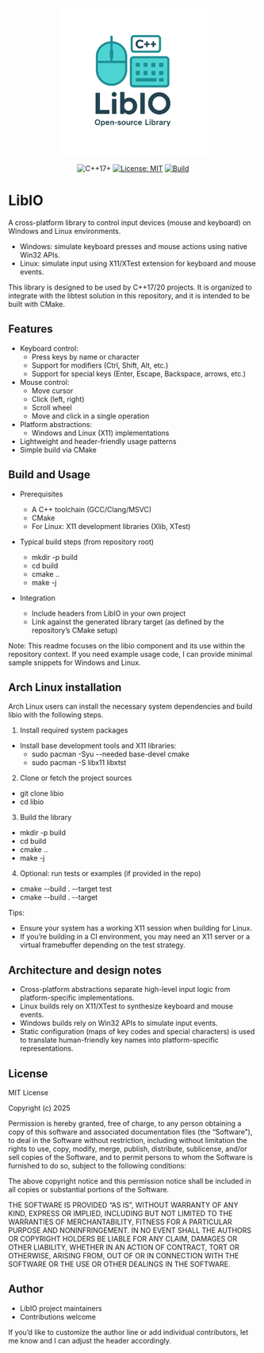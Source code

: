 <div align="center">

<img src="assets/logo.png" height="300" alt="banner">

![C++17+](https://img.shields.io/badge/C++-17%2B-blue.svg)
[![License: MIT](https://img.shields.io/badge/License-MIT-yellow.svg)](https://opensource.org/licenses/MIT)
[![Build](https://github.com/johnnymast/IO/actions/workflows/build.yml/badge.svg)](https://github.com/johnnymast/IO/actions/workflows/build.yml)
</div>


# LibIO

A cross-platform library to control input devices (mouse and keyboard) on Windows and Linux environments.

- Windows: simulate keyboard presses and mouse actions using native Win32 APIs.
- Linux: simulate input using X11/XTest extension for keyboard and mouse events.

This library is designed to be used by C++17/20 projects. It is organized to integrate with the libtest solution in this repository, and it is intended to be built with CMake.

## Features

- Keyboard control:
    - Press keys by name or character
    - Support for modifiers (Ctrl, Shift, Alt, etc.)
    - Support for special keys (Enter, Escape, Backspace, arrows, etc.)
- Mouse control:
    - Move cursor
    - Click (left, right)
    - Scroll wheel
    - Move and click in a single operation
- Platform abstractions:
    - Windows and Linux (X11) implementations
- Lightweight and header-friendly usage patterns
- Simple build via CMake

## Build and Usage

- Prerequisites
    - A C++ toolchain (GCC/Clang/MSVC)
    - CMake
    - For Linux: X11 development libraries (Xlib, XTest)

- Typical build steps (from repository root)
    - mkdir -p build
    - cd build
    - cmake ..
    - make -j

- Integration
    - Include headers from LibIO in your own project
    - Link against the generated library target (as defined by the repository’s CMake setup)

Note: This readme focuses on the libio component and its use within the repository context. If you need example usage code, I can provide minimal sample snippets for Windows and Linux.

## Arch Linux installation

Arch Linux users can install the necessary system dependencies and build libio with the following steps.

1) Install required system packages
- Install base development tools and X11 libraries:
    - sudo pacman -Syu --needed base-devel cmake
    - sudo pacman -S libx11 libxtst

2) Clone or fetch the project sources
- git clone <repository-url> libio
- cd libio

3) Build the library
- mkdir -p build
- cd build
- cmake ..
- make -j

4) Optional: run tests or examples (if provided in the repo)
- cmake --build . --target test
- cmake --build . --target <example-target>

Tips:
- Ensure your system has a working X11 session when building for Linux.
- If you’re building in a CI environment, you may need an X11 server or a virtual framebuffer depending on the test strategy.

## Architecture and design notes

- Cross-platform abstractions separate high-level input logic from platform-specific implementations.
- Linux builds rely on X11/XTest to synthesize keyboard and mouse events.
- Windows builds rely on Win32 APIs to simulate input events.
- Static configuration (maps of key codes and special characters) is used to translate human-friendly key names into platform-specific representations.

## License

MIT License

Copyright (c) 2025

Permission is hereby granted, free of charge, to any person obtaining a copy of this software and associated documentation files (the “Software”), to deal in the Software without restriction, including without limitation the rights to use, copy, modify, merge, publish, distribute, sublicense, and/or sell copies of the Software, and to permit persons to whom the Software is furnished to do so, subject to the following conditions:

The above copyright notice and this permission notice shall be included in all copies or substantial portions of the Software.

THE SOFTWARE IS PROVIDED “AS IS”, WITHOUT WARRANTY OF ANY KIND, EXPRESS OR IMPLIED, INCLUDING BUT NOT LIMITED TO THE WARRANTIES OF MERCHANTABILITY, FITNESS FOR A PARTICULAR PURPOSE AND NONINFRINGEMENT. IN NO EVENT SHALL THE AUTHORS OR COPYRIGHT HOLDERS BE LIABLE FOR ANY CLAIM, DAMAGES OR OTHER LIABILITY, WHETHER IN AN ACTION OF CONTRACT, TORT OR OTHERWISE, ARISING FROM, OUT OF OR IN CONNECTION WITH THE SOFTWARE OR THE USE OR OTHER DEALINGS IN THE SOFTWARE.

## Author

- LibIO project maintainers
- Contributions welcome

If you’d like to customize the author line or add individual contributors, let me know and I can adjust the header accordingly.